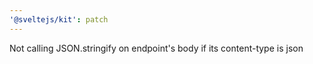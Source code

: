 ```yaml
---
'@sveltejs/kit': patch
---
```


Not calling JSON.stringify on endpoint's body if its content-type is json
